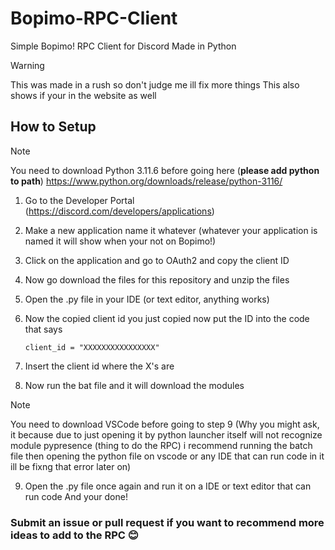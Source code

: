 # Bopimo-RPC-Client
Simple Bopimo! RPC Client for Discord Made in Python
>[!Warning]
>This was made in a rush so don't judge me ill fix more things
This also shows if your in the website as well
## How to Setup

>[!Note]
>You need to download Python 3.11.6 before going here (**please add python to path**)
>https://www.python.org/downloads/release/python-3116/

1. Go to the Developer Portal (https://discord.com/developers/applications)
2. Make a new application name it whatever (whatever your application is named it will show when your not on Bopimo!)
3. Click on the application and go to OAuth2 and copy the client ID
4. Now go download the files for this repository and unzip the files
5. Open the .py file in your IDE (or text editor, anything works)
6. Now the copied client id you just copied now put the ID into the code that says

   ```
   client_id = "XXXXXXXXXXXXXXXX"
   ```

7. Insert the client id where the X's are
8. Now run the bat file and it will download the modules

>[!Note]
>You need to download VSCode before going to step 9
>(Why you might ask, it because due to just opening it by python launcher itself will not recognize module pypresence (thing to do the RPC)  i recommend running the batch file then opening the python file on vscode or any IDE that can run code in it ill be fixng that error later on)

9. Open the .py file once again and run it on a IDE or text editor that can run code
And your done!

### Submit an issue or pull request if you want to recommend more ideas to add to the RPC 😊

